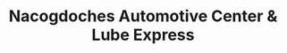 ---
title: "Nacogdoches Automotive Center & Lube Express"
url: /san-antonio/nacogdoches-automotive-center-and-lube-express/
shop: car repair
---